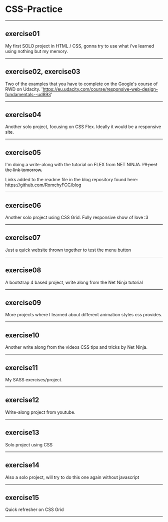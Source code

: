 # CSS-Practice

---

## exercise01

My first SOLO project in HTML / CSS, gonna try to use what i've learned using nothing but my memory.

---

## exercise02, exercise03

Two of the examples that you have to complete on the Google's course of RWD on Udacity.
'https://eu.udacity.com/course/responsive-web-design-fundamentals--ud893'

---

## exercise04

Another solo project, focusing on CSS Flex. Ideally it would be a responsive site.

---

## exercise05

I'm doing a write-along with the tutorial on FLEX from NET NINJA. 
~~I'll post the link tomorrow.~~

Links added to the readme file in the blog repository found here: https://github.com/RomchyFCC/blog

---

## exercise06

Another solo project using CSS Grid. Fully responsive show of love :3

---

## exercise07

Just a quick website thrown together to test the menu button

---

## exercise08

A bootstrap 4 based project, write along from the Net Ninja tutorial

---

## exercise09

More projects where I learned about different animation styles css provides.

---

## exercise10

Another write along from the videos CSS tips and tricks by Net Ninja.

---

## exercise11

My SASS exercises/project. 

---

## exercise12

Write-along project from youtube.

---

## exercise13

Solo project using CSS

---

## exercise14

Also a solo project, will try to do this one again without javascript

---

## exercise15

Quick refresher on CSS Grid

---